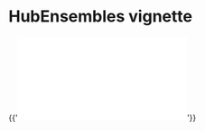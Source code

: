 # HubEnsembles vignette  

{{'<embed type="text/html" src="../../_static/example_workflow.html"></script>'}}
